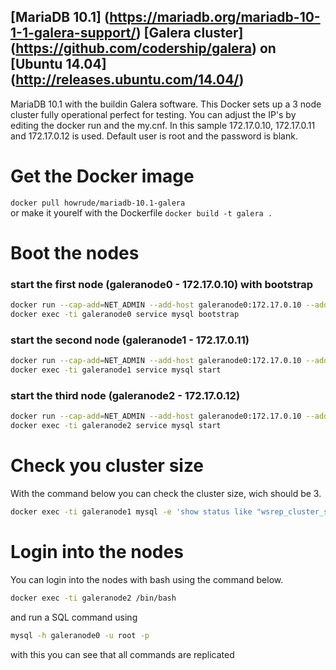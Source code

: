 [MariaDB 10.1] (https://mariadb.org/mariadb-10-1-1-galera-support/) [Galera cluster] (https://github.com/codership/galera) on [Ubuntu 14.04] (http://releases.ubuntu.com/14.04/)
--------------------------------------------------------------------------------------------------

MariaDB 10.1 with the buildin Galera software. This Docker sets up a 3 node cluster fully operational perfect for testing. You can adjust the IP's by editing the docker run and the my.cnf. In this sample 172.17.0.10, 172.17.0.11 and 172.17.0.12 is used. Default user is root and the password is blank.

Get the Docker image 
====================

`docker pull howrude/mariadb-10.1-galera`  
or make it yourelf with the Dockerfile
`docker build -t galera .`  

Boot the nodes
==============

### start the first node (galeranode0 - 172.17.0.10) with bootstrap
```bash
docker run --cap-add=NET_ADMIN --add-host galeranode0:172.17.0.10 --add-host galeranode1:172.17.0.11 --add-host galeranode2:172.17.0.12 --name=galeranode0 -h galeranode0 -dit galera /bin/sh -c "/sbin/ip addr add 172.17.0.10 dev eth0; bash"`  
docker exec -ti galeranode0 service mysql bootstrap
```

### start the second node (galeranode1 - 172.17.0.11)
```bash
docker run --cap-add=NET_ADMIN --add-host galeranode0:172.17.0.10 --add-host galeranode1:172.17.0.11 --add-host galeranode2:172.17.0.12 --name=galeranode1 -h galeranode1 -dit galera /bin/sh -c "/sbin/ip addr add 172.17.0.11 dev eth0; bash" 
docker exec -ti galeranode1 service mysql start
```

### start the third node (galeranode2 - 172.17.0.12)
```bash
docker run --cap-add=NET_ADMIN --add-host galeranode0:172.17.0.10 --add-host galeranode1:172.17.0.11 --add-host galeranode2:172.17.0.12 --name=galeranode2 -h galeranode2 -dit galera /bin/sh -c "/sbin/ip addr add 172.17.0.12 dev eth0; bash"  
docker exec -ti galeranode2 service mysql start
```

Check you cluster size
======================

With the command below you can check the cluster size, wich should be 3.  
```bash
docker exec -ti galeranode1 mysql -e 'show status like "wsrep_cluster_size"'
```

Login into the nodes
====================

You can login into the nodes with bash using the command below.  
```bash
docker exec -ti galeranode2 /bin/bash
```
and run a SQL command using  
```bash
mysql -h galeranode0 -u root -p
```
with this you can see that all commands are replicated
